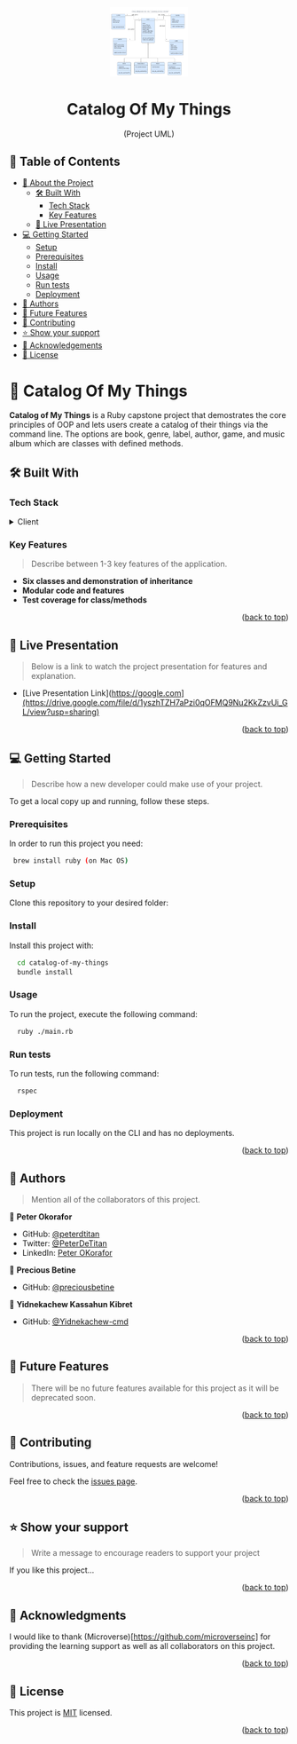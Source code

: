 <a name="readme-top"></a>

<div align="center">
  <img src="uml-diagram.png" alt="logo" width="140"  height="auto" />
  <br/>

  <h1><b>Catalog Of My Things</b></h3>
  <p>(Project UML)</p>

</div>

## 📗 Table of Contents

- [📖 About the Project](#about-project)
  - [🛠 Built With](#built-with)
    - [Tech Stack](#tech-stack)
    - [Key Features](#key-features)
  - [🚀 Live Presentation](#live-demo)
- [💻 Getting Started](#getting-started)
  - [Setup](#setup)
  - [Prerequisites](#prerequisites)
  - [Install](#install)
  - [Usage](#usage)
  - [Run tests](#run-tests)
  - [Deployment](#triangular_flag_on_post-deployment)
- [👥 Authors](#authors)
- [🔭 Future Features](#future-features)
- [🤝 Contributing](#contributing)
- [⭐️ Show your support](#support)
- [🙏 Acknowledgements](#acknowledgements)
- [📝 License](#license)

<!-- PROJECT DESCRIPTION -->

# 📖 Catalog Of My Things <a name="about-project"></a>

**Catalog of My Things** is a Ruby capstone project that demostrates the core principles of OOP and lets users create a catalog of their things via the command line. The options are book, genre, label, author, game, and music album which are classes with defined methods.

## 🛠 Built With <a name="built-with"></a>

### Tech Stack <a name="tech-stack"></a>

<details>
  <summary>Client</summary>
  <ul>
    <li><a href="https://ruby-lang.org/">Ruby</a></li>
  </ul>
</details>

<!-- Features -->

### Key Features <a name="key-features"></a>

> Describe between 1-3 key features of the application.

- **Six classes and demonstration of inheritance**
- **Modular code and features**
- **Test coverage for class/methods**

<p align="right">(<a href="#readme-top">back to top</a>)</p>

<!-- LIVE DEMO -->

## 🚀 Live Presentation<a name="live-demo"></a>

> Below is a link to watch the project presentation for features and explanation.

- [Live Presentation Link](https://google.com](https://drive.google.com/file/d/1yszhTZH7aPzi0qOFMQ9Nu2KkZzvUi_GL/view?usp=sharing)

<p align="right">(<a href="#readme-top">back to top</a>)</p>

<!-- GETTING STARTED -->

## 💻 Getting Started <a name="getting-started"></a>

> Describe how a new developer could make use of your project.

To get a local copy up and running, follow these steps.

### Prerequisites

In order to run this project you need:

```sh
 brew install ruby (on Mac OS)
```

### Setup

Clone this repository to your desired folder:

### Install

Install this project with:


```sh
  cd catalog-of-my-things
  bundle install
```

### Usage

To run the project, execute the following command:


```sh
  ruby ./main.rb
```

### Run tests

To run tests, run the following command:


```sh
  rspec
```

### Deployment

This project is run locally on the CLI and has no deployments.

<p align="right">(<a href="#readme-top">back to top</a>)</p>

<!-- AUTHORS -->

## 👥 Authors <a name="authors"></a>

> Mention all of the collaborators of this project.

👤 **Peter Okorafor**

- GitHub: [@peterdtitan](https://github.com/peterdtitan)
- Twitter: [@PeterDeTitan](https://twitter.com/PeterDeTitan)
- LinkedIn: [Peter OKorafor](https://linkedin.com/in/peterokorafor)

👤 **Precious Betine**

- GitHub: [@preciousbetine](https://github.com/preciousbetine)

👤 **Yidnekachew Kassahun Kibret**

- GitHub: [@Yidnekachew-cmd](https://github.com/Yidnekachew-cmd)

<p align="right">(<a href="#readme-top">back to top</a>)</p>

<!-- FUTURE FEATURES -->

## 🔭 Future Features <a name="future-features"></a>

> There will be no future features available for this project as it will be deprecated soon.

<p align="right">(<a href="#readme-top">back to top</a>)</p>

<!-- CONTRIBUTING -->

## 🤝 Contributing <a name="contributing"></a>

Contributions, issues, and feature requests are welcome!

Feel free to check the [issues page](../../issues/).

<p align="right">(<a href="#readme-top">back to top</a>)</p>

<!-- SUPPORT -->

## ⭐️ Show your support <a name="support"></a>

> Write a message to encourage readers to support your project

If you like this project...

<p align="right">(<a href="#readme-top">back to top</a>)</p>

<!-- ACKNOWLEDGEMENTS -->

## 🙏 Acknowledgments <a name="acknowledgements"></a>

I would like to thank (Microverse)[https://github.com/microverseinc] for providing the learning support as well as all collaborators on this project.

<p align="right">(<a href="#readme-top">back to top</a>)</p>

<!-- LICENSE -->

## 📝 License <a name="license"></a>

This project is [MIT](./LICENSE) licensed.

<p align="right">(<a href="#readme-top">back to top</a>)</p>
